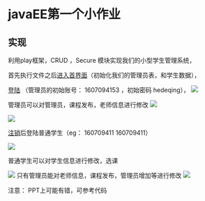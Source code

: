 # javaEE第一个小作业 #
## 实现 ##

利用play框架，CRUD ，Secure 模块实现我们的小型学生管理系统，

首先执行文件之后[进入首界面](http://localhost:9000/)（初始化我们的管理员表，和学生数据），

 [登陆](http://localhost:9000/login) （管理员的初始账号： 1607094153 ，初始密码 hedeqing），
![](https://i.imgur.com/4VqGvwg.png)

管理员可以对管理员，课程发布，老师信息进行修改
![](https://i.imgur.com/NLiJfqG.png)

![](https://i.imgur.com/PS8AYX2.png)

[注销](http://localhost:9000/logout)后登陆普通学生（eg： 160709411   160709411）

![](https://i.imgur.com/yDvcc6O.png)



普通学生可以对学生信息进行修改，选课

![](https://i.imgur.com/dlmEDyW.png)
只有管理员能对老师信息，课程发布，管理员增加等进行修改
![](https://i.imgur.com/EyObJ4G.png)


注意： PPT上可能有错，可参考代码